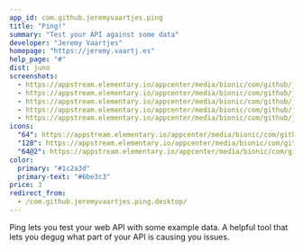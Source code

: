 ```yaml
---
app_id: com.github.jeremyvaartjes.ping
title: "Ping!"
summary: "Test your API against some data"
developer: "Jeremy Vaartjes"
homepage: "https://jeremy.vaartj.es"
help_page: "#"
dist: juno
screenshots:
  - https://appstream.elementary.io/appcenter/media/bionic/com/github/jeremyvaartjes.ping/7A2BED25E5F51097892DAF66745EFF2B/screenshots/image-1_orig.png
  - https://appstream.elementary.io/appcenter/media/bionic/com/github/jeremyvaartjes.ping/7A2BED25E5F51097892DAF66745EFF2B/screenshots/image-2_orig.png
  - https://appstream.elementary.io/appcenter/media/bionic/com/github/jeremyvaartjes.ping/7A2BED25E5F51097892DAF66745EFF2B/screenshots/image-3_orig.png
  - https://appstream.elementary.io/appcenter/media/bionic/com/github/jeremyvaartjes.ping/7A2BED25E5F51097892DAF66745EFF2B/screenshots/image-4_orig.png
  - https://appstream.elementary.io/appcenter/media/bionic/com/github/jeremyvaartjes.ping/7A2BED25E5F51097892DAF66745EFF2B/screenshots/image-5_orig.png
icons:
  "64": https://appstream.elementary.io/appcenter/media/bionic/com/github/jeremyvaartjes.ping/7A2BED25E5F51097892DAF66745EFF2B/icons/64x64/com.github.jeremyvaartjes.ping_com.github.jeremyvaartjes.ping.png
  "128": https://appstream.elementary.io/appcenter/media/bionic/com/github/jeremyvaartjes.ping/7A2BED25E5F51097892DAF66745EFF2B/icons/128x128/com.github.jeremyvaartjes.ping_com.github.jeremyvaartjes.ping.png
  "64@2": https://appstream.elementary.io/appcenter/media/bionic/com/github/jeremyvaartjes.ping/7A2BED25E5F51097892DAF66745EFF2B/icons/64x64@2/com.github.jeremyvaartjes.ping_com.github.jeremyvaartjes.ping.png
color:
  primary: "#1c2a3d"
  primary-text: "#6be3c3"
price: 3
redirect_from:
  - /com.github.jeremyvaartjes.ping.desktop/
---
```


<p>Ping lets you test your web API with some example data. A helpful tool that lets you degug what part of your API is causing you issues.</p>